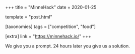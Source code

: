 +++
title = "MinneHack"
date = 2020-01-25

template = "post.html"

[taxonomies]
tags = ["competition", "food"]

[extra]
link = "https://minnehack.io/"
+++

We give you a prompt. 24 hours later you give us a solution.

<!-- more -->